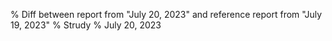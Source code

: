 % Diff between report from "July 20, 2023" and reference report from "July 19, 2023"
% Strudy
% July 20, 2023


